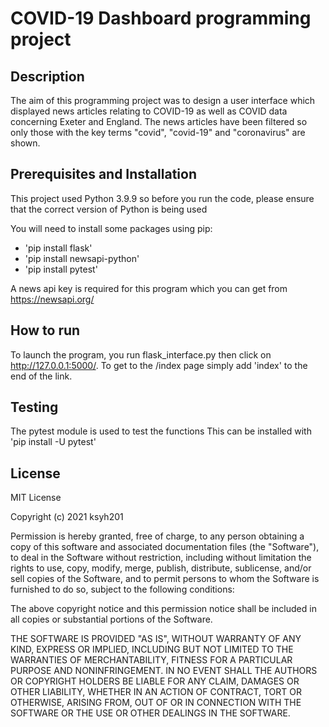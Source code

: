 # COVID-19 Dashboard programming project

Description
------------
The aim of this programming project was to design a user interface which displayed news articles relating to COVID-19 as well as COVID data concerning Exeter and England. The news articles have been filtered so only those with the key terms "covid", "covid-19" and "coronavirus" are shown.

Prerequisites and Installation
------------------------------
This project used Python 3.9.9 so before you run the code, please ensure that the correct version of Python is being used

You will need to install some packages using pip:
- 'pip install flask'
- 'pip install newsapi-python'
- 'pip install pytest'

A news api key is required for this program which you can get from https://newsapi.org/

How to run
----------
To launch the program, you run flask_interface.py then click on http://127.0.0.1:5000/. To get to the /index page simply add 'index' to the end of the link.

Testing
-------
The pytest module is used to test the functions
This can be installed with 'pip install -U pytest'

License
-------
MIT License

Copyright (c) 2021 ksyh201

Permission is hereby granted, free of charge, to any person obtaining a copy
of this software and associated documentation files (the "Software"), to deal
in the Software without restriction, including without limitation the rights
to use, copy, modify, merge, publish, distribute, sublicense, and/or sell
copies of the Software, and to permit persons to whom the Software is
furnished to do so, subject to the following conditions:

The above copyright notice and this permission notice shall be included in all
copies or substantial portions of the Software.

THE SOFTWARE IS PROVIDED "AS IS", WITHOUT WARRANTY OF ANY KIND, EXPRESS OR
IMPLIED, INCLUDING BUT NOT LIMITED TO THE WARRANTIES OF MERCHANTABILITY,
FITNESS FOR A PARTICULAR PURPOSE AND NONINFRINGEMENT. IN NO EVENT SHALL THE
AUTHORS OR COPYRIGHT HOLDERS BE LIABLE FOR ANY CLAIM, DAMAGES OR OTHER
LIABILITY, WHETHER IN AN ACTION OF CONTRACT, TORT OR OTHERWISE, ARISING FROM,
OUT OF OR IN CONNECTION WITH THE SOFTWARE OR THE USE OR OTHER DEALINGS IN THE
SOFTWARE.
